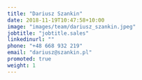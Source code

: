 ```yaml
---
title: "Dariusz Szankin"
date: 2018-11-19T10:47:58+10:00
image: "images/team/dariusz_szankin.jpeg"
jobtitle: "jobtitle.sales"
linkedinurl: ""
phone: "+48 668 932 219"
email: "dariusz@szankin.pl"
promoted: true
weight: 1
---
```

